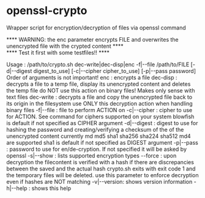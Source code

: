 # openssl-crypto

Wrapper script for encryption/decryption of files via openssl command

**** WARNING: the enc parameter encrypts FILE and overwrites the unencrypted file with the crypted content ****  
**** Test it first with some testfiles!! ****

Usage       : /path/to/crypto.sh
              dec-write|dec-disp|enc
              -f|--file /path/to/FILE
              [-d|--digest digest_to_use]
              [-c|--cipher cipher_to_use]
              [-p|--pass password]
Order of arguments is not important!
enc         : encrypts a file
dec-disp    : decrypts a file to a temp file, display its unencrypted content and deletes the temp file
              do NOT use this action on binary files! Makes only sense with text files
dec-write   : decrypts a file and copy the unencrypted file back to its origin in the filesystem
              use ONLY this decryption action when handling binary files
-f|--file   : file to perform ACTION on
-c|--cipher : cipher to use for ACTION.
              See <openssl ciphers> command for ciphers supported on your system
              blowfish is default if not specified as CIPHER argument
-d|--digest : digest to use for hashing the password
              and creating/verifying a checksum of the of the unencrypted content
              currently md md5 sha1 sha256 sha224 sha512 md4 are supported
              sha1 is default if not specified as DIGEST argument
-p|--pass   : password to use for en/de-cryption. If not specified it will be asked by openssl
-s|--show   : lists supported encryption types
--force     : upon decryption the filecontent is verified with a hash
              if there are discrepancies between the saved and the actual hash crypto.sh exits with exit code 1
              and the temporary files will be deleted.
              use this parameter to enforce decryption even if hashes are NOT matching
-v|--version: shows version information
-h|--help   : shows this help
